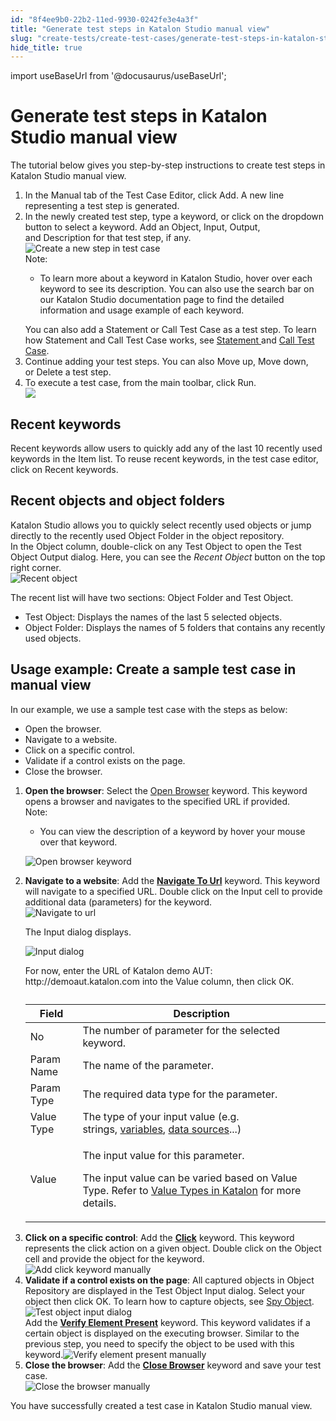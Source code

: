 ```yaml
---
id: "8f4ee9b0-22b2-11ed-9930-0242fe3e4a3f"
title: "Generate test steps in Katalon Studio manual view"
slug: "create-tests/create-test-cases/generate-test-steps-in-katalon-studio-manual-view"
hide_title: true
---
```

import useBaseUrl from '@docusaurus/useBaseUrl';


# <a id="task-2480" class="anchor_top_offset"/><a id="ariaid-title1" class="anchor_top_offset"/>Generate test steps in <span xmlns="http://www.w3.org/1999/xhtml" className="ph">Katalon Studio</span>  manual view

<section xmlns="http://www.w3.org/1999/xhtml" className="section context"><p className="p">The tutorial below  gives you step-by-step instructions to create test steps in <span className="ph">Katalon Studio</span> manual view.</p></section> 
<ol xmlns="http://www.w3.org/1999/xhtml" className="ol steps"><li className="li step stepexpand"><span className="ph cmd">In the&nbsp;<span className="ph uicontrol">Manual</span>&nbsp;tab of the&nbsp;<span className="ph uicontrol">Test Case Editor</span>, click&nbsp;<span className="ph uicontrol">Add</span>. A new line representing a test step is generated.</span></li><li className="li step stepexpand"><span className="ph cmd">In the newly created test step, type a keyword, or click on the dropdown button to select a keyword. Add an&nbsp;<span className="ph uicontrol">Object</span>,&nbsp;<span className="ph uicontrol">Input</span>,&nbsp;<span className="ph uicontrol">Output</span>, and&nbsp;<span className="ph uicontrol">Description</span>&nbsp;for that test step, if any.</span><div className="itemgroup info"><img className="image" src={useBaseUrl("/8f66b770-22b2-11ed-9930-0242fe3e4a3f.png")} alt="Create a new step in test case" /></div><div className="itemgroup info"><div className="note note note_note"><span className="note__title">Note:</span> <ul className="ul"><li className="li"><p className="p">To learn more about a keyword in <span className="ph">Katalon Studio</span>, hover over each keyword to see its description. You can also use the search bar on our <span className="ph">Katalon Studio</span> documentation page to find the detailed information and usage example of each keyword.</p></li></ul></div></div><div className="itemgroup info">You can also add a&nbsp;<span className="ph uicontrol">Statement</span>&nbsp;or&nbsp;<span className="ph uicontrol">Call Test Case</span>&nbsp;as a test step. To learn how <span className="ph uicontrol">Statement</span> and <span className="ph uicontrol">Call Test Case</span> works, see <a className="xref" href="/docs/create-tests/create-test-cases/statements/statements-in-katalon-studio-overview">Statement </a>and <a className="xref" href="/docs/create-tests/create-test-cases/call-test-case-in-katalon-studio">Call Test Case</a>.</div></li><li className="li step stepexpand"><span className="ph cmd">Continue adding your test steps. You can also&nbsp;<span className="ph uicontrol">Move up</span>,&nbsp;<span className="ph uicontrol">Move down</span>, or&nbsp;<span className="ph uicontrol">Delete</span>&nbsp;a test step.</span></li><li className="li step stepexpand"><span className="ph cmd">To execute a test case, from the main toolbar, click <span className="ph uicontrol">Run</span>.</span><div className="itemgroup info"><img className="image" width={250} src={useBaseUrl("/9e251d20-5c68-11ed-a602-0242cfbc79b5.png")} /></div></li></ol> 

## <a id="task-5395" class="anchor_top_offset"/>Recent keywords

<div xmlns="http://www.w3.org/1999/xhtml" className="li step p"><span className="ph cmd"><span className="ph uicontrol">Recent keywords</span>&nbsp;allow users to quickly add any of the last 10 recently used keywords in the&nbsp;Item&nbsp;list. To reuse recent keywords, in the test case editor, click on&nbsp;<span className="ph uicontrol">Recent keywords</span>.</span></div>

## <a id="task-899" class="anchor_top_offset"/>Recent objects and object folders

<section xmlns="http://www.w3.org/1999/xhtml" className="section context"><span className="ph">Katalon Studio</span> allows you to quickly select recently used objects or jump directly to the recently used&nbsp;<span className="ph uicontrol">Object Folder</span>&nbsp;in the object repository.</section> 
<div xmlns="http://www.w3.org/1999/xhtml" className="li step p"><span className="ph cmd">In the Object column, double-click on any Test Object to open the&nbsp;<span className="ph uicontrol">Test Object Output</span>&nbsp;dialog. Here, you can see the&nbsp;<em className="ph i">Recent Object</em>&nbsp;button on the top right corner.</span><div className="itemgroup info"><img className="image" width={600} src={useBaseUrl("/8f67c8e0-22b2-11ed-9930-0242fe3e4a3f.png")} alt="Recent object" /></div><div className="itemgroup info"><p className="p">The recent list will have two sections:&nbsp;<span className="ph uicontrol">Object Folder</span>&nbsp;and&nbsp;<span className="ph uicontrol">Test Object</span>.</p><ul className="ul"><li className="li"><span className="ph uicontrol">Test Object</span>:&nbsp;Displays the names of the last 5 selected objects.</li><li className="li"><span className="ph uicontrol">Object Folder</span>:&nbsp;Displays the names of 5 folders that contains any recently used objects.</li></ul></div></div>

## <a id="task-7507" class="anchor_top_offset"/>Usage example: Create a sample test case in manual view

<section xmlns="http://www.w3.org/1999/xhtml" className="section context"><p className="p">In our example, we use a sample test case with the steps as below:</p><ul className="ul"><li className="li">Open the browser.</li><li className="li">Navigate to a website.</li><li className="li">Click on a specific control.</li><li className="li">Validate if a control exists on the page.</li><li className="li">Close the browser.</li></ul></section> 
<ol xmlns="http://www.w3.org/1999/xhtml" className="ol steps"><li className="li step stepexpand"><span className="ph cmd"><strong className="ph b">Open the browser</strong>: Select the <a className="xref" href="/docs/create-tests/keywords/keyword-description-in-katalon-studio/web-ui-keywords/webui-open-browser">Open Browser</a> keyword. This keyword opens a browser and navigates to the specified URL if provided.</span><div className="itemgroup info"><div className="note note note_note"><span className="note__title">Note:</span> <ul className="ul"><li className="li"><p className="p">You can view the description of a keyword by hover your mouse over that keyword.</p></li></ul></div><p className="p"><img className="image" src={useBaseUrl("/8f6075e0-22b2-11ed-9930-0242fe3e4a3f.png")} alt="Open browser keyword" /></p></div></li><li className="li step stepexpand"><span className="ph cmd"><strong className="ph b">Navigate to a website</strong>: Add the <strong className="ph b"><a className="xref" href="/docs/create-tests/keywords/keyword-description-in-katalon-studio/web-ui-keywords/webui-navigate-to-url">Navigate To Url</a></strong> keyword. This keyword will navigate to a specified URL. Double click on the <span className="ph uicontrol">Input</span> cell to provide additional data (parameters) for the keyword.</span><div className="itemgroup info"><img className="image" width={600} src={useBaseUrl("/8f611220-22b2-11ed-9930-0242fe3e4a3f.png")} alt="Navigate to url" /><p className="p">The&nbsp;<span className="ph uicontrol">Input</span>&nbsp;dialog displays.</p><p className="p"><img className="image" width={600} src={useBaseUrl("/8f6557e0-22b2-11ed-9930-0242fe3e4a3f.png")} alt="Input dialog" /></p></div><div className="itemgroup info">For now, enter the URL of Katalon demo AUT: <span className="ph">http://demoaut.katalon.com</span> into the <span className="ph uicontrol">Value</span> column, then click <span className="ph uicontrol">OK</span>.</div><div className="itemgroup info"><table className="table anchor_top_offset" id="task-7507__3b3899cc-455e-41de-b5d6-fcd4347863a2"><caption /><colgroup><col /><col /></colgroup><thead className="thead"><tr className><th className="entry anchor_top_offset" id="task-7507__3b3899cc-455e-41de-b5d6-fcd4347863a2__entry__1">Field</th><th className="entry anchor_top_offset" id="task-7507__3b3899cc-455e-41de-b5d6-fcd4347863a2__entry__2">Description</th></tr></thead><tbody className="tbody"><tr className><td className="entry" headers="task-7507__3b3899cc-455e-41de-b5d6-fcd4347863a2__entry__1 task-7507__3b3899cc-455e-41de-b5d6-fcd4347863a2__entry__2 ">No</td><td className="entry" headers="task-7507__3b3899cc-455e-41de-b5d6-fcd4347863a2__entry__1 task-7507__3b3899cc-455e-41de-b5d6-fcd4347863a2__entry__2 ">The number of parameter for the selected keyword.</td></tr><tr className><td className="entry" headers="task-7507__3b3899cc-455e-41de-b5d6-fcd4347863a2__entry__1 task-7507__3b3899cc-455e-41de-b5d6-fcd4347863a2__entry__2 ">Param Name</td><td className="entry" headers="task-7507__3b3899cc-455e-41de-b5d6-fcd4347863a2__entry__1 task-7507__3b3899cc-455e-41de-b5d6-fcd4347863a2__entry__2 ">The name of the parameter.</td></tr><tr className><td className="entry" headers="task-7507__3b3899cc-455e-41de-b5d6-fcd4347863a2__entry__1 task-7507__3b3899cc-455e-41de-b5d6-fcd4347863a2__entry__2 ">Param Type</td><td className="entry" headers="task-7507__3b3899cc-455e-41de-b5d6-fcd4347863a2__entry__1 task-7507__3b3899cc-455e-41de-b5d6-fcd4347863a2__entry__2 ">The required data type for the parameter.</td></tr><tr className><td className="entry" headers="task-7507__3b3899cc-455e-41de-b5d6-fcd4347863a2__entry__1 task-7507__3b3899cc-455e-41de-b5d6-fcd4347863a2__entry__2 ">Value Type</td><td className="entry" headers="task-7507__3b3899cc-455e-41de-b5d6-fcd4347863a2__entry__1 task-7507__3b3899cc-455e-41de-b5d6-fcd4347863a2__entry__2 ">The type of your input value (e.g. strings,&nbsp;<a className="xref" href="/docs/create-tests/data-driven-testing/data-driven-testing-with-katalon-studio#id__section-ddt-variables">variables</a>, <a className="xref" href="/docs/create-tests/data-driven-testing/manage-test-data">data sources</a>...)</td></tr><tr className><td className="entry" headers="task-7507__3b3899cc-455e-41de-b5d6-fcd4347863a2__entry__1 task-7507__3b3899cc-455e-41de-b5d6-fcd4347863a2__entry__2 ">Value</td><td className="entry" headers="task-7507__3b3899cc-455e-41de-b5d6-fcd4347863a2__entry__1 task-7507__3b3899cc-455e-41de-b5d6-fcd4347863a2__entry__2 "><p className="p">The input value for this parameter.</p><p className="p">The input value can be varied based on&nbsp;<span className="ph uicontrol">Value Type</span>. Refer to&nbsp;<a className="xref" href="/docs/create-tests/create-test-cases/value-types-in-katalon-studio">Value Types in Katalon</a>&nbsp;for more details.</p></td></tr></tbody></table></div></li><li className="li step stepexpand"><span className="ph cmd"><strong className="ph b">Click on a specific control</strong>: Add the <strong className="ph b"><a className="xref" href="/docs/create-tests/keywords/keyword-description-in-katalon-studio/web-ui-keywords/webui-click">Click</a></strong> keyword. This keyword represents the click action on a given object. Double click on the <span className="ph uicontrol">Object</span> cell and provide the object for the keyword.</span><div className="itemgroup info"><img className="image" width={600} src={useBaseUrl("/8f5db6c0-22b2-11ed-9930-0242fe3e4a3f.png")} alt="Add click keyword manually" /></div></li><li className="li step stepexpand"><span className="ph cmd"><strong className="ph b">Validate if a control exists on the page</strong>: All captured objects in <span className="ph uicontrol">Object Repository</span> are displayed in the <span className="ph uicontrol">Test Object Input</span> dialog. Select your object then click <span className="ph uicontrol">OK</span>. To learn how to capture objects, see <a className="xref" href="/docs/create-tests/record-and-spy/webui-record-and-spy-utilities/spy-web-utility-in-katalon-studio">Spy Object</a>.</span><div className="itemgroup info"><img className="image" width={500} src={useBaseUrl("/8f61fc80-22b2-11ed-9930-0242fe3e4a3f.png")} alt="Test object input dialog" /></div><div className="itemgroup info">Add the <strong className="ph b"><a className="xref" href="/docs/create-tests/keywords/keyword-description-in-katalon-studio/web-ui-keywords/webui-verify-element-present">Verify Element Present</a></strong> keyword. This keyword validates if a certain object is displayed on the executing browser. Similar to the previous step, you need to specify the object to be used with this keyword.<img className="image" width={600} src={useBaseUrl("/8f649490-22b2-11ed-9930-0242fe3e4a3f.png")} alt="Verify element present manually" /></div></li><li className="li step stepexpand"><span className="ph cmd"><strong className="ph b">Close the browser</strong>: Add the <strong className="ph b"><a className="xref" href="/docs/create-tests/keywords/keyword-description-in-katalon-studio/web-ui-keywords/webui-close-browser">Close Browser</a></strong> keyword and save your test case.</span><div className="itemgroup info"><img className="image" width={600} src={useBaseUrl("/8f638320-22b2-11ed-9930-0242fe3e4a3f.png")} alt="Close the browser manually" /></div></li></ol> 
<section xmlns="http://www.w3.org/1999/xhtml" className="section result">You have successfully created a test case in <span className="ph">Katalon Studio</span> manual view.</section> 
